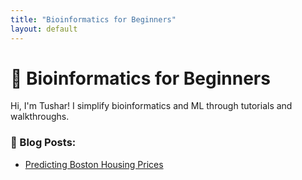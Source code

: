 ```yaml
---
title: "Bioinformatics for Beginners"
layout: default
---
```


# 🧬 Bioinformatics for Beginners

Hi, I'm Tushar! I simplify bioinformatics and ML through tutorials and walkthroughs.


### 📘 Blog Posts:
- [Predicting Boston Housing Prices](/Bioinformatics-for-beginners/2024/07/01/boston-house-regression_preprocessing.html)






